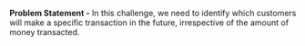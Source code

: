 
**Problem Statement -**
In this challenge, we need to identify which customers will make a specific transaction in
the future, irrespective of the amount of money transacted.
